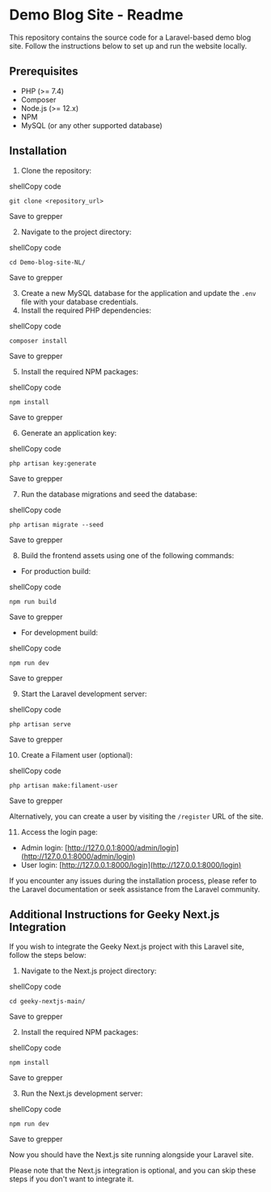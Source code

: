 # Demo Blog Site - Readme

This repository contains the source code for a Laravel-based demo blog site. Follow the instructions below to set up and run the website locally.

## Prerequisites

-   PHP (>= 7.4)
-   Composer
-   Node.js (>= 12.x)
-   NPM
-   MySQL (or any other supported database)

## Installation

1.  Clone the repository:

shellCopy code

`git clone <repository_url>`

Save to grepper

2.  Navigate to the project directory:

shellCopy code

`cd Demo-blog-site-NL/`

Save to grepper

3.  Create a new MySQL database for the application and update the `.env` file with your database credentials.
4.  Install the required PHP dependencies:

shellCopy code

`composer install`

Save to grepper

5.  Install the required NPM packages:

shellCopy code

`npm install`

Save to grepper

6.  Generate an application key:

shellCopy code

`php artisan key:generate`

Save to grepper

7.  Run the database migrations and seed the database:

shellCopy code

`php artisan migrate --seed`

Save to grepper

8.  Build the frontend assets using one of the following commands:

-   For production build:

shellCopy code

`npm run build`

Save to grepper

-   For development build:

shellCopy code

`npm run dev`

Save to grepper

9.  Start the Laravel development server:

shellCopy code

`php artisan serve`

Save to grepper

10. Create a Filament user (optional):

shellCopy code

`php artisan make:filament-user`

Save to grepper

Alternatively, you can create a user by visiting the `/register` URL of the site.

11. Access the login page:

-   Admin login: [http://127.0.0.1:8000/admin/login](http://127.0.0.1:8000/admin/login)
-   User login: [http://127.0.0.1:8000/login](http://127.0.0.1:8000/login)

If you encounter any issues during the installation process, please refer to the Laravel documentation or seek assistance from the Laravel community.

## Additional Instructions for Geeky Next.js Integration

If you wish to integrate the Geeky Next.js project with this Laravel site, follow the steps below:

1.  Navigate to the Next.js project directory:

shellCopy code

`cd geeky-nextjs-main/`

Save to grepper

2.  Install the required NPM packages:

shellCopy code

`npm install`

Save to grepper

3.  Run the Next.js development server:

shellCopy code

`npm run dev`

Save to grepper

Now you should have the Next.js site running alongside your Laravel site.

Please note that the Next.js integration is optional, and you can skip these steps if you don't want to integrate it.
